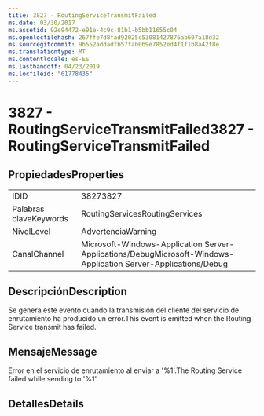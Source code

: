 ```yaml
---
title: 3827 - RoutingServiceTransmitFailed
ms.date: 03/30/2017
ms.assetid: 92e94472-e91e-4c9c-81b1-b5bb11655c04
ms.openlocfilehash: 267ffe7d8fad92025c53081427876ab607a18d32
ms.sourcegitcommit: 9b552addadfb57fab0b9e7852ed4f1f1b8a42f8e
ms.translationtype: MT
ms.contentlocale: es-ES
ms.lasthandoff: 04/23/2019
ms.locfileid: "61778435"
---
```

# <a name="3827---routingservicetransmitfailed"></a><span data-ttu-id="8f048-102">3827 - RoutingServiceTransmitFailed</span><span class="sxs-lookup"><span data-stu-id="8f048-102">3827 - RoutingServiceTransmitFailed</span></span>
## <a name="properties"></a><span data-ttu-id="8f048-103">Propiedades</span><span class="sxs-lookup"><span data-stu-id="8f048-103">Properties</span></span>  
  
|||  
|-|-|  
|<span data-ttu-id="8f048-104">ID</span><span class="sxs-lookup"><span data-stu-id="8f048-104">ID</span></span>|<span data-ttu-id="8f048-105">3827</span><span class="sxs-lookup"><span data-stu-id="8f048-105">3827</span></span>|  
|<span data-ttu-id="8f048-106">Palabras clave</span><span class="sxs-lookup"><span data-stu-id="8f048-106">Keywords</span></span>|<span data-ttu-id="8f048-107">RoutingServices</span><span class="sxs-lookup"><span data-stu-id="8f048-107">RoutingServices</span></span>|  
|<span data-ttu-id="8f048-108">Nivel</span><span class="sxs-lookup"><span data-stu-id="8f048-108">Level</span></span>|<span data-ttu-id="8f048-109">Advertencia</span><span class="sxs-lookup"><span data-stu-id="8f048-109">Warning</span></span>|  
|<span data-ttu-id="8f048-110">Canal</span><span class="sxs-lookup"><span data-stu-id="8f048-110">Channel</span></span>|<span data-ttu-id="8f048-111">Microsoft-Windows-Application Server-Applications/Debug</span><span class="sxs-lookup"><span data-stu-id="8f048-111">Microsoft-Windows-Application Server-Applications/Debug</span></span>|  
  
## <a name="description"></a><span data-ttu-id="8f048-112">Descripción</span><span class="sxs-lookup"><span data-stu-id="8f048-112">Description</span></span>  
 <span data-ttu-id="8f048-113">Se genera este evento cuando la transmisión del cliente del servicio de enrutamiento ha producido un error.</span><span class="sxs-lookup"><span data-stu-id="8f048-113">This event is emitted when the Routing Service transmit has failed.</span></span>  
  
## <a name="message"></a><span data-ttu-id="8f048-114">Mensaje</span><span class="sxs-lookup"><span data-stu-id="8f048-114">Message</span></span>  
 <span data-ttu-id="8f048-115">Error en el servicio de enrutamiento al enviar a '%1'.</span><span class="sxs-lookup"><span data-stu-id="8f048-115">The Routing Service failed while sending to '%1'.</span></span>  
  
## <a name="details"></a><span data-ttu-id="8f048-116">Detalles</span><span class="sxs-lookup"><span data-stu-id="8f048-116">Details</span></span>
